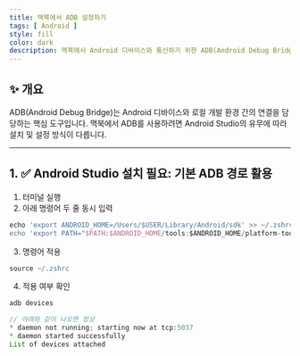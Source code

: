 ```yaml
---
title: 맥북에서 ADB 설정하기
tags: [ Android ]
style: fill
color: dark
description: 맥북에서 Android 디바이스와 통신하기 위한 ADB(Android Debug Bridge)를 Android Studio 설치 유무에 따라 설정하는 두 가지 방법을 간단하고 명확하게 정리합니다.
---
```


## ✨ 개요

ADB(Android Debug Bridge)는 Android 디바이스와 로컬 개발 환경 간의 연결을 담당하는 핵심 도구입니다. 
맥북에서 ADB를 사용하려면 Android Studio의 유무에 따라 설치 및 설정 방식이 다릅니다.

---

## 1. ✅ Android Studio 설치 필요: 기본 ADB 경로 활용

1. 터미널 실행
2. 아래 명령어 두 줄 동시 입력
```gradle
echo 'export ANDROID_HOME=/Users/$USER/Library/Android/sdk' >> ~/.zshrc
echo 'export PATH="$PATH:$ANDROID_HOME/tools:$ANDROID_HOME/platform-tools"' >> ~/.zshrc
```
3. 명령어 적용
```gradle
source ~/.zshrc
```
4. 적용 여부 확인
```gradle
adb devices

// 아래와 같이 나오면 정상
* daemon not running; starting now at tcp:5037
* daemon started successfully
List of devices attached
```